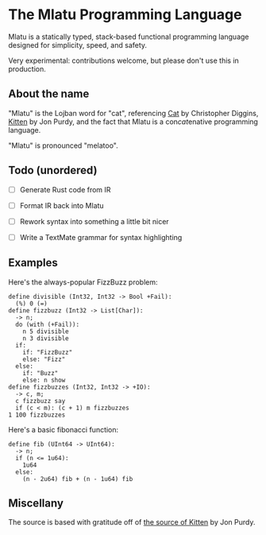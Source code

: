 # The Mlatu Programming Language

Mlatu is a statically typed, stack-based functional programming language designed for simplicity, speed, and safety. 

Very experimental: contributions welcome, but please don't use this in production.

## About the name

"Mlatu" is the Lojban word for "cat", referencing [Cat][Cat GitHub] by Christopher Diggins, [Kitten][Kitten Site] by Jon Purdy, and the fact that Mlatu is a con*cat*enative programming language.

"Mlatu" is pronounced "melatoo".

## Todo (unordered)

- [ ] Generate Rust code from IR

- [ ] Format IR back into Mlatu

- [ ] Rework syntax into something a little bit nicer

- [ ] Write a TextMate grammar for syntax highlighting

## Examples

Here's the always-popular FizzBuzz problem:

```
define divisible (Int32, Int32 -> Bool +Fail):
  (%) 0 (=)
define fizzbuzz (Int32 -> List[Char]):
  -> n;
  do (with (+Fail)):
    n 5 divisible
    n 3 divisible
  if:
    if: "FizzBuzz"
    else: "Fizz"
  else:
    if: "Buzz"
    else: n show
define fizzbuzzes (Int32, Int32 -> +IO):
  -> c, m;
  c fizzbuzz say
  if (c < m): (c + 1) m fizzbuzzes
1 100 fizzbuzzes
```

Here's a basic fibonacci function:
```
define fib (UInt64 -> UInt64):
  -> n;
  if (n <= 1u64):
    1u64
  else:
    (n - 2u64) fib + (n - 1u64) fib
```


## Miscellany

The source is based with gratitude off of [the source of Kitten][Kitten GitHub] by Jon Purdy.



[Kitten GitHub]: https://github.com/evincarofautumn/kitten

[Kitten Site]: https://kittenlang.org/

[Cat GitHub]: https://github.com/cdiggins/cat-language